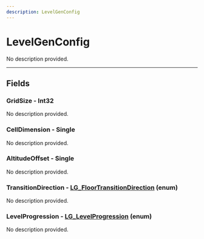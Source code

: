 ```yaml
---
description: LevelGenConfig
---
```


# LevelGenConfig

No description provided.

***

## Fields

### GridSize - Int32

No description provided.

### CellDimension - Single

No description provided.

### AltitudeOffset - Single

No description provided.

### TransitionDirection - [LG_FloorTransitionDirection](../enum-types.md#LG_FloorTransitionDirection) (enum)

No description provided.

### LevelProgression - [LG_LevelProgression](../enum-types.md#LG_LevelProgression) (enum)

No description provided.
